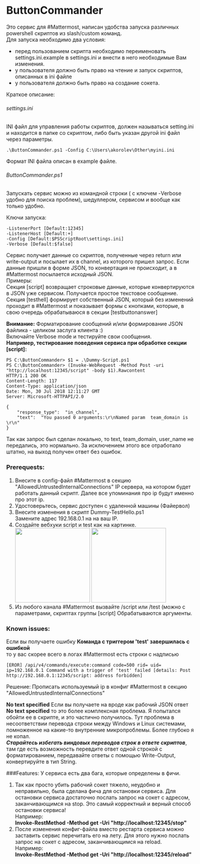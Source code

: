 # ButtonCommander

Это сервис для #Mattermost, написан удобства запуска различных powershell скриптов из slash/custom команд.  
Для запуска необходимо два условия:  
  - перед пользованием скрипта необходимо переименовать settings.ini.example в settings.ini и внести в него необходимые Вам изменения.
  - у пользователя должно быть право на чтение и запуск скриптов, описанных в ini файле
  - у пользователя должно быть право на создание сокета.
  
Краткое описание:  
###### settings.ini
INI файл для управления работы скриптов, должен называться setting.ini и находится в папке со скриптом, либо быть указан другой ini файл через параметры. 
```
.\ButtonCommander.ps1 -Config C:\Users\akorolev\Other\myini.ini
```
Формат INI файла описан в example файле.

###### ButtonCommander.ps1
Запускать сервис можно из командной строки ( с ключем -Verbose удобно для поиска проблем), шедуллером, сервисом и вообще как только удобно.

Ключи запуска:
```
-ListenerPort [Default:12345]
-ListenerHost [Default:+]
-Config [Default:$PSScriptRoot\settings.ini]
-Verbose [Default:$false]
```

Сервис получает данные со скриптов, полученные через return или write-output и посылает их в channel, из которого пришел запрос.
Если данные пришли в форме JSON, то конвертация не происходит, а в #Mattermost посылается исходный JSON.  
Примеры:  
Секция [script] возвращает строковые данные, которые конвертируются в JSON уже сервисом. Получается простое текстовое сообщение.  Секция [testhell] формирует собственный JSON, который без изменений проходит в #Mattermost и показывает формы с кнопками, которые, в свою очередь обрабатываюся в секции [testbuttonanswer]  

**Внимание:** Форматирование сообщений и/или формирование JSON файлика - целиком заслуга клиента :)  
Включайте Verbose mode и тестируйте свои сообщения.  
**Например, тестирование поведения сервиса при обработке секции [script]:**
```
PS C:\ButtonCommander> $1 = .\Dummy-Script.ps1
PS C:\ButtonCommander> (Invoke-WebRequest -Method Post -uri "http://localhost:12345/script" -body $1).Rawcontent
HTTP/1.1 200 OK
Content-Length: 117
Content-Type: application/json
Date: Mon, 30 Jul 2018 12:11:27 GMT
Server: Microsoft-HTTPAPI/2.0

{
    "response_type":  "in_channel",
    "text":  "You passed 0 arguments:\r\nNamed param  team_domain is \r\n"
}
```
Так как запрос был сделан локально, то text, team_domain, user_name не передались, это нормально. За исключением этого все отработало штатно, на выход получен ответ без ошибок.

### Prerequests:
1) Внесите в config-файл #Mattermost в секцию "AllowedUntrustedInternalConnections" IP сервера, на котором будет работать данный скрипт. Далее все упоминания про ip будут именно про этот ip.
2) Удостоверьтесь, сервис доступен с удаленной машины (Файервол)
3) Внесите изменения в скрипт Dummy-TestHello.ps1  
Замените адрес 192.168.0.1 на на ваш IP.
4) Создайте вебхуки script и test как на картинке.  
<img src="https://user-images.githubusercontent.com/5823637/43399433-ac6a53c2-9413-11e8-91b4-12b3cd1dda6d.png" alt="" width="200" /> <img src="https://user-images.githubusercontent.com/5823637/43399471-d459c58e-9413-11e8-9471-209d3ac71c5f.png" alt="" width="200" />
5) Из любого канала #Mattermost вызвайте /script или /test (можно с параметрами, скриптах группы [script] Обрабатываются аргументы. 
 
### Known issues:
Если вы получаете ошибку 
**Команда с триггером 'test' завершилась с ошибкой**  
то у вас скорее всего в логах #Mattermost есть строки с надписью
```
[EROR] /api/v4/commands/execute:command code=500 rid= uid= ip=192.168.0.1 Command with a trigger of 'test' failed [details: Post http://192.168.0.1:12345/script: address forbidden]
```
Решение: Прописать используемый ip в конфиг #Mattermost в секцию "AllowedUntrustedInternalConnections"

**No text specified**
Если вы получаете на вроде как рабочий JSON ответ **No text specified** то это более комплексная проблема. Я попытался обойти ее в скрипте, и это частично получилось. Тут проблема в несоответствии перевода строки между Windows и Linux системами, помноженное на какие-то внутренние микропроблемы. Более глубоко я не копал.  
**_Старайтесь избегать виндовых переводов строк в ответе скриптов_**, там где есть возможность перевдите ответ одной строкой с форматированием, передавайте ответы с помощью Write-Output, конвертируйте в тип String.  

###Features:
У сервиса есть два бага, которые определены в фичи. 
1) Так как просто убить рабочий сокет тяжело, неудобно и неправильно, была сделана фича для остановки сервиса. Для остановки сервиса достаточно послать запрос на сокет с адресом, заканчивающимся на stop. Это самый корректный и верный способ остановки сервиса!  
Например:  
**Invoke-RestMethod -Method get -Uri "http://localhost:12345/stop"**
2) После изменения конфиг-файла вместо рестарта сервиса можно заставить сервис перечитать его на лету.
Для этого нужно послать запрос на сокет с адресом, заканчивающимся на reload.  
Например:  
**Invoke-RestMethod -Method get -Uri "http://localhost:12345/reload"**



